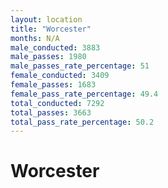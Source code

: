 ```yaml
---
layout: location
title: "Worcester"
months: N/A
male_conducted: 3883
male_passes: 1980
male_passes_rate_percentage: 51
female_conducted: 3409
female_passes: 1683
female_pass_rate_percentage: 49.4
total_conducted: 7292
total_passes: 3663
total_pass_rate_percentage: 50.2
---
```


# Worcester
